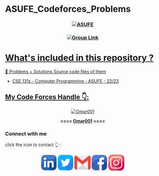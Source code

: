 # ASUFE_Codeforces_Problems

### <p align="center"><a href="https://eng.asu.edu.eg/"><img alt="ASUFE" src= "https://eng.asu.edu.eg/img/logo.png" /></p>

### <p align="center"><a href="https://codeforces.com/group/QTQ32O8sPq/contests"><img alt="Group Link" src= "https://github-production-user-asset-6210df.s3.amazonaws.com/110625103/239684512-203c9c12-835e-4b1c-8e2e-e1c5c97b7716.png" width="600" height="75" /></p>
# What's included in this repository ?
📂 Problems + Solutions  Source code files of them
+ CSE 131s - Computer Programming - ASUFE - 22/23

## My Code Forces Handle 👇:


  <p align="center"> <a href="https://codeforces.com/profile/Omar001">
         <img alt="Omar001" src="https://userpic.codeforces.org/3119163/title/a806cce4bb342768.jpg"
         width="150" > </p>
</a>
<p align="center" >
    <b>==== <a href="https://codeforces.com/profile/Omar001"> Omar001</a> ====</b>
      </p>
<h3 align="left">Connect with me</h3>
click the icon to contact 👆 :
<p align="center">
<a href="https://www.linkedin.com/in/omar-ashraf01" target="blank"><img align="center" src="https://github.com/Omar-26/Icons/blob/main/linkedin.png?raw=true" alt="Linkedin" height="50" width="50" /></a>
<a href="https://twitter.com/omarash78893600" target="blank"><img align="center" src="https://github.com/Omar-26/Icons/blob/main/twitter.png?raw=true" alt="Twitter" height="50" width="50" /></a>
<a href="eng.omar.ashraf26@gmail.com" target="blank"><img align="center" src="https://github.com/Omar-26/Icons/blob/main/gmail.png?raw=true" alt="Gmail" height="60" width="53" /></a>
<a href="https://www.facebook.com/ommaar.ashrraaf" target="blank"><img align="center" src="https://github.com/Omar-26/Icons/blob/main/facebook.png?raw=true" alt="Facebook" height="50" width="50" /></a>
<a href="https://www.instagram.com/ommaar_ashrraaf/" target="blank"><img align="center" src="https://github.com/Omar-26/Icons/blob/main/instagram%20(1).png?raw=true" alt="Instagram" height="52" width="52" /></a>
</p>
